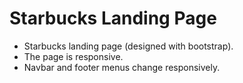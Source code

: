 # Starbucks Landing Page

* Starbucks landing page (designed with bootstrap).
* The page is responsive.
* Navbar and footer menus change responsively.
